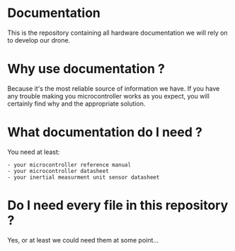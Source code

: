 # Documentation
This is the repository containing all hardware documentation we will rely on 
to develop our drone.

# Why use documentation ?
Because it's the most reliable source of information we have.
If you have any trouble making you microcontroller works as you expect, you 
will certainly find why and the appropriate solution.

# What documentation do I need ?
You need at least:

    - your microcontroller reference manual
    - your microcontroller datasheet
    - your inertial measurment unit sensor datasheet

# Do I need every file in this repository ?
Yes, or at least we could need them at some point...

